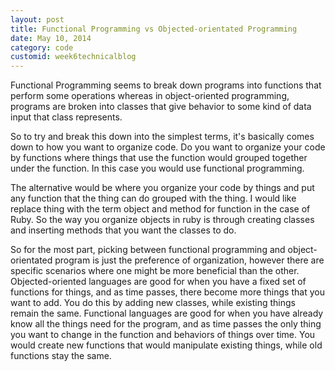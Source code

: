 ```yaml
---
layout: post
title: Functional Programming vs Objected-orientated Programming
date: May 10, 2014
category: code
customid: week6technicalblog
---
```

Functional Programming seems to break down programs into functions that perform some operations whereas in object-oriented programming, programs are broken into classes that give behavior to some kind of data input that class represents.

So to try and break this down into the simplest terms, it's basically comes down to how you want to organize code. Do you want to organize your code by functions where things that use the function would grouped together under the function. In this case you would use functional programming.

The alternative would be where you organize your code by things and put any function that the thing can do grouped with the thing. I would like replace thing with the term object and method for function in the case of Ruby. So the way you organize objects in ruby is through creating classes and inserting methods that you want the classes to do.

So for the most part, picking between functional programming and object-orientated program is just the preference of organization, however there are specific scenarios where one might be more beneficial than the other. Objected-oriented languages are good for when you have a fixed set of functions for things, and as time passes, there become more things that you want to add. You do this by adding new classes, while existing things remain the same. Functional languages are good for when you have already know all the things need for the program, and as time passes the only thing you want to change in the function and behaviors of things over time. You would create new functions that would manipulate existing things, while old functions stay the same. 